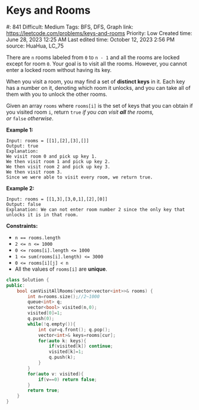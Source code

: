 # Keys and Rooms

#: 841
Difficult: Medium
Tags: BFS, DFS, Graph
link: https://leetcode.com/problems/keys-and-rooms
Priority: Low
Created time: June 28, 2023 12:25 AM
Last edited time: October 12, 2023 2:56 PM
source: HuaHua, LC_75

There are `n` rooms labeled from `0` to `n - 1` and all the rooms are locked except for room `0`. Your goal is to visit all the rooms. However, you cannot enter a locked room without having its key.

When you visit a room, you may find a set of **distinct keys** in it. Each key has a number on it, denoting which room it unlocks, and you can take all of them with you to unlock the other rooms.

Given an array `rooms` where `rooms[i]` is the set of keys that you can obtain if you visited room `i`, return `true` *if you can visit **all** the rooms, or* `false` *otherwise*.

**Example 1:**

```
Input: rooms = [[1],[2],[3],[]]
Output: true
Explanation:
We visit room 0 and pick up key 1.
We then visit room 1 and pick up key 2.
We then visit room 2 and pick up key 3.
We then visit room 3.
Since we were able to visit every room, we return true.

```

**Example 2:**

```
Input: rooms = [[1,3],[3,0,1],[2],[0]]
Output: false
Explanation: We can not enter room number 2 since the only key that unlocks it is in that room.

```

**Constraints:**

- `n == rooms.length`
- `2 <= n <= 1000`
- `0 <= rooms[i].length <= 1000`
- `1 <= sum(rooms[i].length) <= 3000`
- `0 <= rooms[i][j] < n`
- All the values of `rooms[i]` are **unique**.

```cpp
class Solution {
public:
    bool canVisitAllRooms(vector<vector<int>>& rooms) {
        int n=rooms.size();//2~1000
        queue<int> q;
        vector<bool> visited(n,0);
        visited[0]=1;
        q.push(0);
        while(!q.empty()){
            int cur=q.front(); q.pop();
            vector<int>& keys=rooms[cur];
            for(auto k: keys){
                if(visited[k]) continue;
                visited[k]=1;
                q.push(k);
            }
        }
        for(auto v: visited){
            if(v==0) return false;
        }
        return true;
    }
}
```